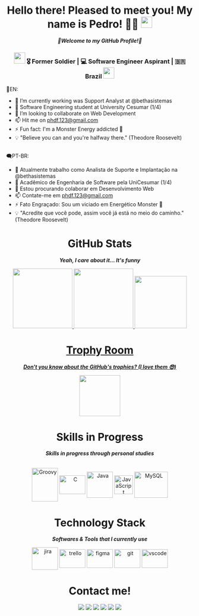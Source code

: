 <!-- "Hello there" phrase -->
<div align="center">
  <h1>Hello there! Pleased to meet you! My name is Pedro!</a> 👨‍💻 <img src="https://media.giphy.com/media/hvRJCLFzcasrR4ia7z/giphy.gif" width="30px"> </h1> <i><b>🌾Welcome to my GitHub Profile!🌾</b></i>
</div>

<div align="center">
<h3><img src="https://media.giphy.com/media/WUlplcMpOCEmTGBtBW/giphy.gif" width="30"> 🎖 Former Soldier | 💻 Software Engineer Aspirant | 🇧🇷 Brazil <img src="https://media.giphy.com/media/WUlplcMpOCEmTGBtBW/giphy.gif" width="30"></h3>
</div>

💬EN:
- 🔭 I’m currently working was Support Analyst at @bethasistemas
- 🌱 Software Engineering student at University Cesumar (1/4)
- 🤝 I’m looking to collaborate on Web Development 
- 📫 Hit me on phdf.123@gmail.com 
- ⚡ Fun fact: I'm a Monster Energy addicted 🥤
- 💡 "Believe you can and you're halfway there." (Theodore Roosevelt)

##

🗨PT-BR:
- 🔭 Atualmente trabalho como Analista de Suporte e Implantação na @bethasistemas
- 🌱 Acadêmico de Engenharia de Software pela UniCesumar (1/4)
- 🤝 Estou procurando colaborar em Desenvolvimento Web
- 📫 Contate-me em phdf.123@gmail.com
- ⚡ Fato Engraçado: Sou um viciado em Energético Monster 🥤
- 💡 "Acredite que você pode, assim você já está no meio do caminho." (Theodore Roosevelt)


<!-- GitHub Stats -->
<div align="center">
  <p>
    <h1>GitHub Stats</h1><i><b>Yeah, I care about it... It's funny</b></i>
  </p>
</div>

<div align="center">
    <a href="https://github.com/PedroHFDutra">
        <img height="160em" src="https://github-readme-stats.vercel.app/api?username=PedroHFDutra&theme=gotham&hide_border=true&include_all_commits=true&count_private=true"/>
        <img height="160em" src="https://github-readme-streak-stats.herokuapp.com/?user=PedroHFDutra&theme=gotham&hide_border=true"/>
        <img height="140em" src="https://github-readme-stats.vercel.app/api/top-langs/?username=PedroHFDutra&theme=gotham&hide_border=true&include_all_commits=true&count_private=true&layout=compact"/>
</div> 

 <!--GitHub Trophy --> 
<div align="center">
    <p>
        <h1>Trophy Room</h1><i><b>Don't you know about the GitHub's trophies? (I love them 😎)</b></i>
    </p>
</div>

<div align="center">
    <p>
        <a href="https://github.com/PedroHFDutra"></a>
        <img height="110em" src="https://github-profile-trophy.vercel.app/?username=PedroHFDutra&theme=darkhub&no-frame=true&no-bg=false&margin-w=4"/>
    </p> 
</div>
      
<!--Technologies -->
<div align="center">
    <h1>Skills in Progress</h1> <i><b> Skills in progress through personal studies </i></b>
</div>

<p align="center"><br>
  <img align="center" alt="Groovy" height="90" width="70" src="https://cdn.jsdelivr.net/gh/devicons/devicon/icons/groovy/groovy-original.svg">
  <img align="center" alt="C" height="50" width="70" src="https://cdn.jsdelivr.net/gh/devicons/devicon/icons/c/c-original.svg">
  <img align="center" alt="Java" height="70" width="70" src="https://cdn.jsdelivr.net/gh/devicons/devicon/icons/java/java-original-wordmark.svg"> 
  <img align="center" alt="JavaScript" height="50" width="50" src="https://cdn.jsdelivr.net/gh/devicons/devicon/icons/javascript/javascript-original.svg">
  <img align="center" alt="MySQL" height="70" width="90" src="https://cdn.jsdelivr.net/gh/devicons/devicon/icons/mysql/mysql-original-wordmark.svg">
</p>
  
<!--Tech Stack -->
<div align="center">
  <p>
    <h1>Technology Stack</h1><i><b>Softwares & Tools that I currently use</b></i>
  </p>
</div>

<div align="center">
    <img align="center" alt="jira" height="60" width="70" src="https://cdn.jsdelivr.net/gh/devicons/devicon/icons/jira/jira-original-wordmark.svg"/>
    <img align="center" alt="trello" height="50" width="70" src="https://cdn.jsdelivr.net/gh/devicons/devicon/icons/trello/trello-plain.svg"/>
    <img align="center" alt="figma" height="50" width="70" src="https://cdn.jsdelivr.net/gh/devicons/devicon/icons/figma/figma-original.svg"/>
    <img align="center" alt="git" height="50" width="70" src="https://cdn.jsdelivr.net/gh/devicons/devicon/icons/git/git-plain.svg"/>
    <img align="center" alt="vscode" height="50" width="70" src="https://cdn.jsdelivr.net/gh/devicons/devicon/icons/vscode/vscode-original.svg"/>
</div>

<!--Contacts -->
<div align="center">
<h1>Contact me!</h1>
</div>
<div align="center"> 
  <a href="https://instagram.com/_pedrodutra_" target="_blank"><img src="https://img.shields.io/badge/-Instagram-%23E4405F?style=for-the-badge&logo=instagram&logoColor=white" target="_blank"></a>
  <a href = "mailto:phdf.123@gmail.com"><img src="https://img.shields.io/badge/-Gmail-%23333?style=for-the-badge&logo=gmail&logoColor=white" target="_blank"></a>
  <a href="https://www.linkedin.com/in/pedrohdutra" target="_blank"><img src="https://img.shields.io/badge/-LinkedIn-%230077B5?style=for-the-badge&logo=linkedin&logoColor=white" target="_blank"></a> 
 <a href="https://discord.gg/Pedro_Dutra#1052"><img src=https://img.shields.io/badge/Discord-7289DA?style=for-the-badge&logo=discord&logoColor=white></a>
 <a href="https://dev.to/pedrohfdutra"><img src=https://img.shields.io/badge/dev.to-0A0A0A?style=for-the-badge&logo=devdotto&logoColor=white></a>
 <a href="https://gitlab.com/pedrohfdutra"><img src=https://img.shields.io/badge/GitLab-330F63?style=for-the-badge&logo=gitlab&logoColor=white></a> 
</div>
      
